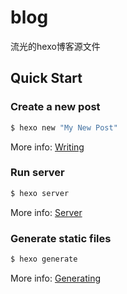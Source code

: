 # blog

流光的hexo博客源文件

## Quick Start

### Create a new post

``` bash
$ hexo new "My New Post"
```

<!--more-->

More info: [Writing](https://hexo.io/docs/writing.html)

### Run server

``` bash
$ hexo server
```

More info: [Server](https://hexo.io/docs/server.html)

### Generate static files

``` bash
$ hexo generate
```

More info: [Generating](https://hexo.io/docs/generating.html)
